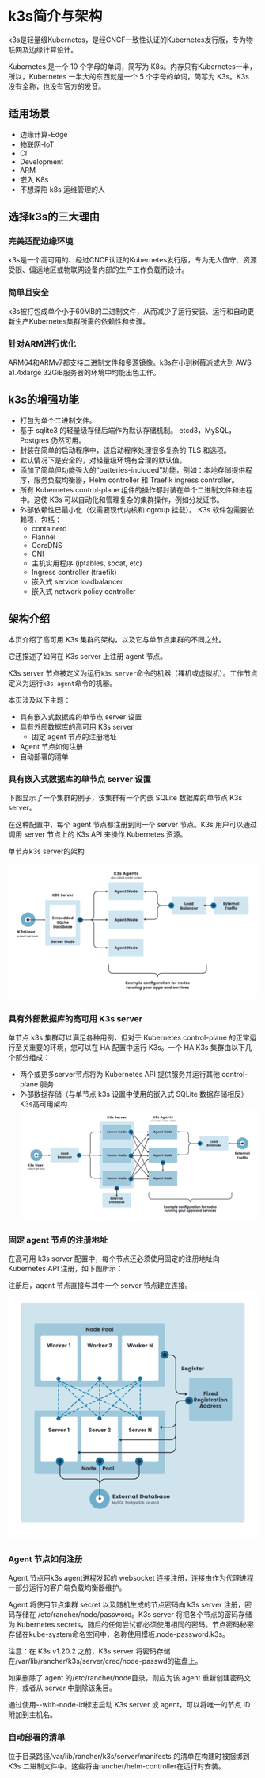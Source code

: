 # k3s简介与架构

k3s是轻量级Kubernetes，是经CNCF一致性认证的Kubernetes发行版，专为物联网及边缘计算设计。

Kubernetes 是一个 10 个字母的单词，简写为 K8s。内存只有Kubernetes一半，所以，Kubernetes 一半大的东西就是一个 5 个字母的单词，简写为 K3s。K3s 没有全称，也没有官方的发音。

## 适用场景

- 边缘计算-Edge
- 物联网-IoT
- CI
- Development
- ARM
- 嵌入 K8s
- 不想深陷 k8s 运维管理的人

## 选择k3s的三大理由
### 完美适配边缘环境
k3s是一个高可用的、经过CNCF认证的Kubernetes发行版，专为无人值守、资源受限、偏远地区或物联网设备内部的生产工作负载而设计。

### 简单且安全
k3s被打包成单个小于60MB的二进制文件，从而减少了运行安装、运行和自动更新生产Kubernetes集群所需的依赖性和步骤。

### 针对ARM进行优化
ARM64和ARMv7都支持二进制文件和多源镜像。k3s在小到树莓派或大到 AWS a1.4xlarge 32GiB服务器的环境中均能出色工作。

## k3s的增强功能
- 打包为单个二进制文件。
- 基于 sqlite3 的轻量级存储后端作为默认存储机制。 etcd3，MySQL，Postgres 仍然可用。
- 封装在简单的启动程序中，该启动程序处理很多复杂的 TLS 和选项。
- 默认情况下是安全的，对轻量级环境有合理的默认值。
- 添加了简单但功能强大的“batteries-included”功能，例如：本地存储提供程序，服务负载均衡器，Helm controller 和 Traefik ingress controller。
- 所有 Kubernetes control-plane 组件的操作都封装在单个二进制文件和进程中。这使 K3s 可以自动化和管理复杂的集群操作，例如分发证书。
- 外部依赖性已最小化（仅需要现代内核和 cgroup 挂载）。 K3s 软件包需要依赖项，包括：
  - containerd
  - Flannel
  - CoreDNS
  - CNI
  - 主机实用程序 (iptables, socat, etc)
  - Ingress controller (traefik)
  - 嵌入式 service loadbalancer
  - 嵌入式 network policy controller

## 架构介绍
本页介绍了高可用 K3s 集群的架构，以及它与单节点集群的不同之处。

它还描述了如何在 K3s server 上注册 agent 节点。

K3s server 节点被定义为运行`k3s server`命令的机器（裸机或虚拟机）。工作节点定义为运行`k3s agent`命令的机器。

本页涉及以下主题：

- 具有嵌入式数据库的单节点 server 设置
- 具有外部数据库的高可用 K3s server
  - 固定 agent 节点的注册地址
- Agent 节点如何注册
- 自动部署的清单

### 具有嵌入式数据库的单节点 server 设置
下图显示了一个集群的例子，该集群有一个内嵌 SQLite 数据库的单节点 K3s server。

在这种配置中，每个 agent 节点都注册到同一个 server 节点。K3s 用户可以通过调用 server 节点上的 K3s API 来操作 Kubernetes 资源。

单节点k3s server的架构

![](./img/k3s-architecture-single-server.png)

### 具有外部数据库的高可用 K3s server
单节点 k3s 集群可以满足各种用例，但对于 Kubernetes control-plane 的正常运行至关重要的环境，您可以在 HA 配置中运行 K3s。一个 HA K3s 集群由以下几个部分组成：

- 两个或更多server节点将为 Kubernetes API 提供服务并运行其他 control-plane 服务
- 外部数据存储（与单节点 k3s 设置中使用的嵌入式 SQLite 数据存储相反）
K3s高可用架构
![](./img/k3s-architecture-ha-server.png)

### 固定 agent 节点的注册地址
在高可用 k3s server 配置中，每个节点还必须使用固定的注册地址向 Kubernetes API 注册，如下图所示：

注册后，agent 节点直接与其中一个 server 节点建立连接。
![](./img/k3s-production-setup.svg)

### Agent 节点如何注册
Agent 节点用k3s agent进程发起的 websocket 连接注册，连接由作为代理进程一部分运行的客户端负载均衡器维护。

Agent 将使用节点集群 secret 以及随机生成的节点密码向 k3s server 注册，密码存储在 /etc/rancher/node/password。K3s server 将把各个节点的密码存储为 Kubernetes secrets，随后的任何尝试都必须使用相同的密码。节点密码秘密存储在kube-system命名空间中，名称使用模板<host>.node-password.k3s。

注意：在 K3s v1.20.2 之前，K3s server 将密码存储在/var/lib/rancher/k3s/server/cred/node-passwd的磁盘上。

如果删除了 agent 的/etc/rancher/node目录，则应为该 agent 重新创建密码文件，或者从 server 中删除该条目。

通过使用--with-node-id标志启动 K3s server 或 agent，可以将唯一的节点 ID 附加到主机名。

### 自动部署的清单
位于目录路径/var/lib/rancher/k3s/server/manifests 的清单在构建时被捆绑到 K3s 二进制文件中。这些将由rancher/helm-controller在运行时安装。